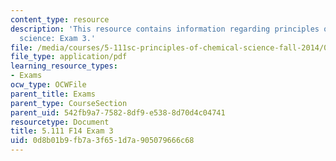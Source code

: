```yaml
---
content_type: resource
description: 'This resource contains information regarding principles of chemical
  science: Exam 3.'
file: /media/courses/5-111sc-principles-of-chemical-science-fall-2014/0d8b01b9fb7a3f651d7a905079666c68_MIT5_111F14_Exam3.pdf
file_type: application/pdf
learning_resource_types:
- Exams
ocw_type: OCWFile
parent_title: Exams
parent_type: CourseSection
parent_uid: 542fb9a7-7582-8df9-e538-8d70d4c04741
resourcetype: Document
title: 5.111 F14 Exam 3
uid: 0d8b01b9-fb7a-3f65-1d7a-905079666c68
---
```

